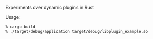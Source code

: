 Experiments over dynamic plugins in Rust

Usage:

```sh
% cargo build
% ./target/debug/application target/debug/libplugin_example.so
```
